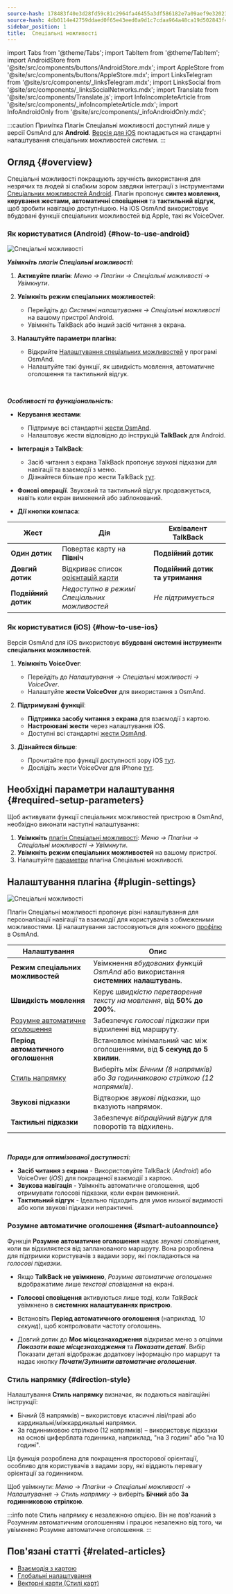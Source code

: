 ```yaml
---
source-hash: 178483f40e3d28fd59c81c2964fa46455a3df586182e7a09aef9e32023d7bd72
source-hash: 4db0114e42759ddaed0f65e43eed0a9d1c7cdaa964a48ca19d502843f4cd2bf1
sidebar_position: 1
title:  Спеціальні можливості
---
```

import Tabs from '@theme/Tabs';
import TabItem from '@theme/TabItem';
import AndroidStore from '@site/src/components/buttons/AndroidStore.mdx';
import AppleStore from '@site/src/components/buttons/AppleStore.mdx';
import LinksTelegram from '@site/src/components/_linksTelegram.mdx';
import LinksSocial from '@site/src/components/_linksSocialNetworks.mdx';
import Translate from '@site/src/components/Translate.js';
import InfoIncompleteArticle from '@site/src/components/_infoIncompleteArticle.mdx';
import InfoAndroidOnly from '@site/src/components/_infoAndroidOnly.mdx';


:::caution Примітка
Плагін Спеціальні можливості доступний лише у версії OsmAnd для **Android**. [Версія для iOS](#how-to-use-ios) покладається на стандартні налаштування спеціальних можливостей системи.
:::

## Огляд {#overview}

Спеціальні можливості покращують зручність використання для незрячих та людей зі слабким зором завдяки інтеграції з інструментами [Спеціальних можливостей Android](https://www.android.com/accessibility/). Плагін пропонує **синтез мовлення, керування жестами, автоматичні сповіщення** та **тактильний відгук**, щоб зробити навігацію доступнішою. На iOS OsmAnd використовує вбудовані функції спеціальних можливостей від Apple, такі як VoiceOver.


### Як користуватися (Android) {#how-to-use-android}

![Спеціальні можливості](@site/static/img/plugins/Accessibility/access_turned_off.png)

***Увімкніть плагін Спеціальні можливості:***  

1. **Активуйте плагін**: *Меню → Плагіни → Спеціальні можливості → Увімкнути*.

2. **Увімкніть режим спеціальних можливостей**:  
   - Перейдіть до *Системні налаштування → Спеціальні можливості* на вашому пристрої Android.
   - Увімкніть TalkBack або інший засіб читання з екрана.

3. **Налаштуйте параметри плагіна**:  
   - Відкрийте [Налаштування спеціальних можливостей](#plugin-settings) у програмі OsmAnd.
   - Налаштуйте такі функції, як швидкість мовлення, автоматичне оголошення та тактильний відгук.

<br/>

***Особливості та функціональність:***

- **Керування жестами**:
   - Підтримує всі стандартні [жести OsmAnd](../map/interact-with-map.md#gestures).
   - Налаштовує жести відповідно до інструкцій **TalkBack** для Android.

- **Інтеграція з TalkBack**:
   - Засіб читання з екрана TalkBack пропонує звукові підказки для навігації та взаємодії з меню.
   - Дізнайтеся більше про жести TalkBack [тут](https://support.google.com/accessibility/android/answer/6151827?hl=en&ref_topic=10601570#zippy=%2Cother%2Cbasic-navigation).

- **Фонові операції**. Звуковий та тактильний відгук продовжується, навіть коли екран вимкнений або заблокований.

- **Дії кнопки компаса**:

| Жест | Дія | Еквівалент TalkBack |
|-----|-----|-----|
| **Один дотик** | Повертає карту на **Північ** | **Подвійний дотик** |
| **Довгий дотик** | Відкриває список [орієнтацій карти](../map/interact-with-map.md#map-orientation-modes) | **Подвійний дотик та утримання** |
| **Подвійний дотик** | *Недоступно в режимі Спеціальних можливостей* | *Не підтримується* |


### Як користуватися (iOS) {#how-to-use-ios}

Версія OsmAnd для iOS використовує **вбудовані системні інструменти спеціальних можливостей**.

1. **Увімкніть VoiceOver**:
   - Перейдіть до *Налаштування → Спеціальні можливості → VoiceOver*.
   - Налаштуйте **жести VoiceOver** для використання з OsmAnd.

2. **Підтримувані функції**:
   - **Підтримка засобу читання з екрана** для взаємодії з картою.
   - **Настроювані жести** через налаштування iOS.
   - Доступні всі стандартні [жести OsmAnd](../map/interact-with-map.md#gestures).

3. **Дізнайтеся більше**:
   - Прочитайте про функції доступності зору iOS [тут](https://www.apple.com/accessibility/vision/).
   - Дослідіть жести VoiceOver для iPhone [тут](https://support.apple.com/en-gb/guide/iphone/iph3e2e2281/ios).


## Необхідні параметри налаштування {#required-setup-parameters}

Щоб активувати функції спеціальних можливостей пристрою в OsmAnd, необхідно виконати наступні налаштування:

1. **Увімкніть** [плагін Спеціальні можливості](../plugins/index.md#enable--disable): *Меню → Плагіни → Спеціальні можливості → Увімкнути*.  
2. **Увімкніть режим спеціальних можливостей** на вашому пристрої.
3. Налаштуйте [параметри](#plugin-settings) плагіна Спеціальні можливості.


## Налаштування плагіна {#plugin-settings}

*<Translate android="true" ids="shared_string_menu,plugins_menu_group,shared_string_accessibility,shared_string_settings"/>*

![Спеціальні можливості](@site/static/img/plugins/Accessibility/access_.png)  

Плагін Спеціальні можливості пропонує різні налаштування для персоналізації навігації та взаємодії для користувачів з обмеженими можливостями. Ці налаштування застосовуються для кожного [профілю](../personal/profiles.md) в OsmAnd.

| Налаштування                   | Опис |  
|---------------------------|-------------|  
| **Режим спеціальних можливостей**    | Увімкнення *вбудованих функцій OsmAnd* або використання **системних налаштувань**. |  
| **Швидкість мовлення**           | Керує *швидкістю перетворення тексту на мовлення*, від **50% до 200%**. |  
| [Розумне автоматичне оголошення](#smart-autoannounce)    | Забезпечує *голосові підказки* при відхиленні від маршруту. |  
| **Період автоматичного оголошення**   | Встановлює мінімальний час між оголошеннями, від **5 секунд до 5 хвилин**. |  
| [Стиль напрямку](#direction-style)       | Виберіть між *Бічним (8 напрямків)* або *За годинниковою стрілкою (12 напрямків)*. |  
| **Звукові підказки**      | Відтворює *звукові підказки*, що вказують напрямок. |  
| **Тактильні підказки**     | Забезпечує *вібраційний відгук* для поворотів та відхилень.|  

<!--
- **Accessibility Mode**. Enable special tools that help people with disabilities interact with the OsmAnd app. There are three modes: *On* - turns on the built-in OsmAnd features, *Off* - turns off all plugin features, and *According to the Android system settings* - turns on Android system settings.

- **Speech rate**. Adjust the speech rate of the text-to-speech, ranging from 50%  to 200%.

- **Smart autoannounce**. If enabled, you will receive voice announcements when you deviate from the set track.

- **Autoannounce period**. This is an automatic announcement of the direction and distance to your destination. You can select a minimal time between announcements, ranging from 5 seconds to 5 minutes.

- **Direction style**. Choose how the OsmAnd app will notify you about directions. *Sidewise* - indicates the direction to the sides of the world (8 directions), *Clockwise* - indicates directions oriented to the clock face (12 directions).

- **Audio directions**. Provides feedback when navigating by indicating the direction to the target point with sound.

- **Haptic directions**. This setting provides haptic feedback when navigating. The vibration indicates the direction to the target point and deviations from the path.
-->

<br/>

***Поради для оптимізованої доступності:***

- **Засіб читання з екрана** - Використовуйте TalkBack (*Android*) або VoiceOver (*iOS*) для покращеної взаємодії з картою.
- **Звукова навігація** - Увімкніть автоматичне оголошення, щоб отримувати голосові підказки, коли екран вимкнений.
- **Тактильний відгук** - Ідеально підходить для умов низької видимості або коли звукові підказки непрактичні.


### Розумне автоматичне оголошення {#smart-autoannounce}

Функція **Розумне автоматичне оголошення** надає *звукові сповіщення*, коли ви відхиляєтеся від запланованого маршруту. Вона розроблена для підтримки користувачів з вадами зору, які покладаються на *голосові підказки*.  

- Якщо **TalkBack не увімкнено**, *Розумне автоматичне оголошення* відображатиме лише *текстові сповіщення* на екрані.  

- **Голосові сповіщення** активуються лише тоді, коли *TalkBack* увімкнено в **системних налаштуваннях пристрою**.  

- Встановіть **Період автоматичного оголошення** (наприклад, *10 секунд*), щоб контролювати частоту оголошень.

- Довгий дотик до **Моє місцезнаходження** відкриває меню з опціями ***Показати ваше місцезнаходження*** та ***Показати деталі***. Вибір Показати деталі відображає додаткову інформацію про маршрут та надає кнопку ***Почати/Зупинити автоматичне оголошення***.


### Стиль напрямку {#direction-style}

Налаштування **Стиль напрямку** визначає, як подаються навігаційні інструкції:

- Бічний (8 напрямків) – використовує класичні ліві/праві або кардинальні/міжкардинальні напрямки.
- За годинниковою стрілкою (12 напрямків) – використовує підказки на основі циферблата годинника, наприклад, "на 3 годині" або "на 10 годині".

Ця функція розроблена для покращення просторової орієнтації, особливо для користувачів з вадами зору, які віддають перевагу орієнтації за годинником.

Щоб увімкнути:
*Меню* → *Плагіни* → *Спеціальні можливості* → *Налаштування* → *Стиль напрямку* → виберіть **Бічний** або **За годинниковою стрілкою**.

:::info note
Стиль напрямку є незалежною опцією. Він не пов'язаний з Розумним автоматичним оголошенням і працює незалежно від того, чи увімкнено Розумне автоматичне оголошення.
:::

## Пов'язані статті {#related-articles}

- [Взаємодія з картою](../../user/map/interact-with-map.md)
- [Глобальні налаштування](../../user/personal/global-settings.md)
- [Векторні карти (Стилі карт)](../../user/map/vector-maps.md)